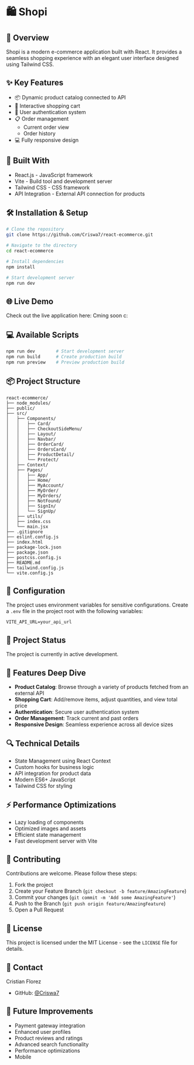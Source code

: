 # 🛍️ Shopi

## 📝 Overview
Shopi is a modern e-commerce application built with React. It provides a seamless shopping experience with an elegant user interface designed using Tailwind CSS.

## ✨ Key Features
- 📦 Dynamic product catalog connected to API
- 🛒 Interactive shopping cart
- 🔐 User authentication system
- 📋 Order management
  - Current order view
  - Order history
- 💻 Fully responsive design

## 🚀 Built With
- React.js - JavaScript framework
- Vite - Build tool and development server
- Tailwind CSS - CSS framework
- API Integration - External API connection for products

## 🛠️ Installation & Setup

```bash
# Clone the repository
git clone https://github.com/Criswa7/react-ecommerce.git

# Navigate to the directory
cd react-ecommerce

# Install dependencies
npm install

# Start development server
npm run dev
```

## 🌐 Live Demo
Check out the live application here: Cming soon c:

## 💻 Available Scripts

```bash
npm run dev        # Start development server
npm run build      # Create production build
npm run preview    # Preview production build
```

## 📦 Project Structure
```
react-ecommerce/
├── node_modules/
├── public/
├── src/
│   ├── Components/
│   │   ├── Card/
│   │   ├── CheckoutSideMenu/
│   │   ├── Layout/
│   │   ├── Navbar/
│   │   ├── OrderCard/
│   │   ├── OrdersCard/
│   │   ├── ProductDetail/
│   │   └── Protect/
│   ├── Context/
│   ├── Pages/
│   │   ├── App/
│   │   ├── Home/
│   │   ├── MyAccount/
│   │   ├── MyOrder/
│   │   ├── MyOrders/
│   │   ├── NotFound/
│   │   ├── SignIn/
│   │   └── SignUp/
│   ├── utils/
│   ├── index.css
│   └── main.jsx
├── .gitignore
├── eslint.config.js
├── index.html
├── package-lock.json
├── package.json
├── postcss.config.js
├── README.md
├── tailwind.config.js
└── vite.config.js
```

## 🔧 Configuration
The project uses environment variables for sensitive configurations. Create a `.env` file in the project root with the following variables:

```env
VITE_API_URL=your_api_url
```

## 🚧 Project Status
The project is currently in active development.

## 🎯 Features Deep Dive
- **Product Catalog**: Browse through a variety of products fetched from an external API
- **Shopping Cart**: Add/remove items, adjust quantities, and view total price
- **Authentication**: Secure user authentication system
- **Order Management**: Track current and past orders
- **Responsive Design**: Seamless experience across all device sizes

## 🔍 Technical Details
- State Management using React Context
- Custom hooks for business logic
- API integration for product data
- Modern ES6+ JavaScript
- Tailwind CSS for styling

## ⚡ Performance Optimizations
- Lazy loading of components
- Optimized images and assets
- Efficient state management
- Fast development server with Vite

## 🤝 Contributing
Contributions are welcome. Please follow these steps:
1. Fork the project
2. Create your Feature Branch (`git checkout -b feature/AmazingFeature`)
3. Commit your changes (`git commit -m 'Add some AmazingFeature'`)
4. Push to the Branch (`git push origin feature/AmazingFeature`)
5. Open a Pull Request

## 📄 License
This project is licensed under the MIT License - see the `LICENSE` file for details.

## 👤 Contact
Cristian Florez
- GitHub: [@Criswa7](https://github.com/Criswa7)

## 💪 Future Improvements
- Payment gateway integration
- Enhanced user profiles
- Product reviews and ratings
- Advanced search functionality
- Performance optimizations
- Mobile